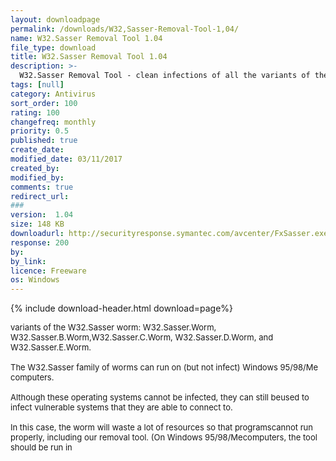 ```yaml
---
layout: downloadpage
permalink: /downloads/W32,Sasser-Removal-Tool-1,04/
name: W32.Sasser Removal Tool 1.04
file_type: download
title: W32.Sasser Removal Tool 1.04
description: >-
  W32.Sasser Removal Tool - clean infections of all the variants of the W32.Sasser worm with this Symantec tool
tags: [null]
category: Antivirus
sort_order: 100
rating: 100
changefreq: monthly
priority: 0.5
published: true
create_date: 
modified_date: 03/11/2017
created_by: 
modified_by: 
comments: true
redirect_url: 
### 
version:  1.04
size: 148 KB
downloadurl: http://securityresponse.symantec.com/avcenter/FxSasser.exe
response: 200
by: 
by_link: 
licence: Freeware
os: Windows
---
```


{% include download-header.html download=page%}

<p style="fix-download-text !important">
<p><font size="2"><p>variants of the W32.Sasser worm: W32.Sasser.Worm, W32.Sasser.B.Worm,W32.Sasser.C.Worm, W32.Sasser.D.Worm, and W32.Sasser.E.Worm.<br />
<br />
The W32.Sasser family of worms can run on (but not infect) Windows 95/98/Me computers. <br />
<br />
Although these operating systems cannot be infected, they can still beused to infect vulnerable systems that they are able to connect to. <br />
<br />
In this case, the worm will waste a lot of resources so that programscannot run properly, including our removal tool. (On Windows 95/98/Mecomputers, the tool should be run in</p></p></p>
